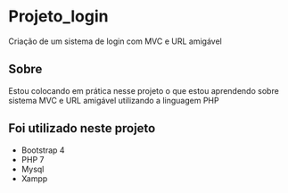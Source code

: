 # Projeto_login
Criação de um sistema de login com MVC e URL amigável

## Sobre
Estou colocando em prática nesse projeto o que estou aprendendo sobre sistema MVC e URL amigável utilizando a linguagem PHP

## Foi utilizado neste projeto
- Bootstrap 4
- PHP 7
- Mysql
- Xampp
